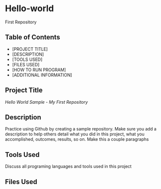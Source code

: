 # Hello-world
First Repository

## Table of Contents
- [PROJECT TITLE]
- [DESCRIPTION]
- [TOOLS USED]
- [FILES USED]
- [HOW TO RUN PROGRAM]
- [ADDITIONAL INFORMATION]

## Project Title
*Hello World Sample - My First Repository*

## Description
Practice using Github by creating a sample repository. Make sure you add a description to help others detail what you did in this project, what you accomplished, outcomes, results, so on. Make this a couple paragraphs

## Tools Used
Discuss all programing languages and tools used in this project

## Files Used
